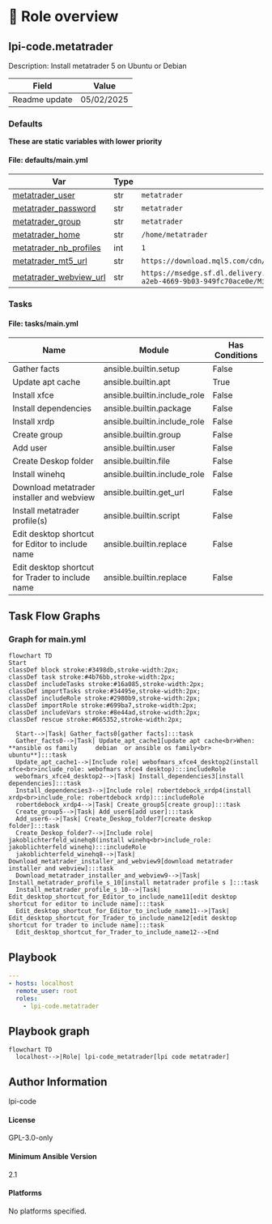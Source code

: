 <!-- DOCSIBLE START -->

# 📃 Role overview

## lpi-code.metatrader



Description: Install metatrader 5 on Ubuntu or Debian


| Field                | Value           |
|--------------------- |-----------------|
| Readme update        | 05/02/2025 |






### Defaults

**These are static variables with lower priority**

#### File: defaults/main.yml

| Var          | Type         | Value       |Required    | Title       |
|--------------|--------------|-------------|-------------|-------------|
| [metatrader_user](defaults/main.yml#L3)   | str   | `metatrader` |    n/a  |  n/a |
| [metatrader_password](defaults/main.yml#L4)   | str   | `metatrader` |    n/a  |  n/a |
| [metatrader_group](defaults/main.yml#L5)   | str   | `metatrader` |    n/a  |  n/a |
| [metatrader_home](defaults/main.yml#L6)   | str   | `/home/metatrader` |    n/a  |  n/a |
| [metatrader_nb_profiles](defaults/main.yml#L7)   | int   | `1` |    n/a  |  n/a |
| [metatrader_mt5_url](defaults/main.yml#L8)   | str   | `https://download.mql5.com/cdn/web/metaquotes.software.corp/mt5/mt5setup.exe` |    n/a  |  n/a |
| [metatrader_webview_url](defaults/main.yml#L9)   | str   | `https://msedge.sf.dl.delivery.mp.microsoft.com/filestreamingservice/files/c1336fd6-a2eb-4669-9b03-949fc70ace0e/MicrosoftEdgeWebview2Setup.exe` |    n/a  |  n/a |





### Tasks


#### File: tasks/main.yml

| Name | Module | Has Conditions |
| ---- | ------ | --------- |
| Gather facts | ansible.builtin.setup | False |
| Update apt cache | ansible.builtin.apt | True |
| Install xfce | ansible.builtin.include_role | False |
| Install dependencies | ansible.builtin.package | False |
| Install xrdp | ansible.builtin.include_role | False |
| Create group | ansible.builtin.group | False |
| Add user | ansible.builtin.user | False |
| Create Deskop folder | ansible.builtin.file | False |
| Install winehq | ansible.builtin.include_role | False |
| Download metatrader installer and webview | ansible.builtin.get_url | False |
| Install metatrader profile(s) | ansible.builtin.script | False |
| Edit desktop shortcut for Editor to include name | ansible.builtin.replace | False |
| Edit desktop shortcut for Trader to include name | ansible.builtin.replace | False |


## Task Flow Graphs



### Graph for main.yml

```mermaid
flowchart TD
Start
classDef block stroke:#3498db,stroke-width:2px;
classDef task stroke:#4b76bb,stroke-width:2px;
classDef includeTasks stroke:#16a085,stroke-width:2px;
classDef importTasks stroke:#34495e,stroke-width:2px;
classDef includeRole stroke:#2980b9,stroke-width:2px;
classDef importRole stroke:#699ba7,stroke-width:2px;
classDef includeVars stroke:#8e44ad,stroke-width:2px;
classDef rescue stroke:#665352,stroke-width:2px;

  Start-->|Task| Gather_facts0[gather facts]:::task
  Gather_facts0-->|Task| Update_apt_cache1[update apt cache<br>When: **ansible os family     debian  or ansible os family<br>    ubuntu**]:::task
  Update_apt_cache1-->|Include role| webofmars_xfce4_desktop2(install xfce<br>include_role: webofmars xfce4 desktop):::includeRole
  webofmars_xfce4_desktop2-->|Task| Install_dependencies3[install dependencies]:::task
  Install_dependencies3-->|Include role| robertdebock_xrdp4(install xrdp<br>include_role: robertdebock xrdp):::includeRole
  robertdebock_xrdp4-->|Task| Create_group5[create group]:::task
  Create_group5-->|Task| Add_user6[add user]:::task
  Add_user6-->|Task| Create_Deskop_folder7[create deskop folder]:::task
  Create_Deskop_folder7-->|Include role| jakoblichterfeld_winehq8(install winehq<br>include_role: jakoblichterfeld winehq):::includeRole
  jakoblichterfeld_winehq8-->|Task| Download_metatrader_installer_and_webview9[download metatrader installer and webview]:::task
  Download_metatrader_installer_and_webview9-->|Task| Install_metatrader_profile_s_10[install metatrader profile s ]:::task
  Install_metatrader_profile_s_10-->|Task| Edit_desktop_shortcut_for_Editor_to_include_name11[edit desktop shortcut for editor to include name]:::task
  Edit_desktop_shortcut_for_Editor_to_include_name11-->|Task| Edit_desktop_shortcut_for_Trader_to_include_name12[edit desktop shortcut for trader to include name]:::task
  Edit_desktop_shortcut_for_Trader_to_include_name12-->End
```


## Playbook

```yml
---
- hosts: localhost
  remote_user: root
  roles:
    - lpi-code.metatrader

```
## Playbook graph
```mermaid
flowchart TD
  localhost-->|Role| lpi-code_metatrader[lpi code metatrader]
```

## Author Information
lpi-code

#### License

GPL-3.0-only

#### Minimum Ansible Version

2.1

#### Platforms

No platforms specified.
<!-- DOCSIBLE END -->